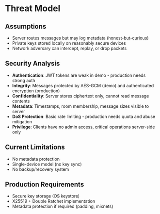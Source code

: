 # Threat Model

## Assumptions
- Server routes messages but may log metadata (honest-but-curious)
- Private keys stored locally on reasonably secure devices
- Network adversary can intercept, replay, or drop packets

## Security Analysis
- **Authentication**: JWT tokens are weak in demo - production needs strong auth
- **Integrity**: Messages protected by AES-GCM (demo) and authenticated encryption (production)
- **Confidentiality**: Server stores ciphertext only, cannot read message contents
- **Metadata**: Timestamps, room membership, message sizes visible to server
- **DoS Protection**: Basic rate limiting - production needs quota and abuse mitigation
- **Privilege**: Clients have no admin access, critical operations server-side only

## Current Limitations
- No metadata protection
- Single-device model (no key sync)
- No backup/recovery system

## Production Requirements
- Secure key storage (OS keystore)
- X25519 + Double Ratchet implementation
- Metadata protection if required (padding, mixnets)